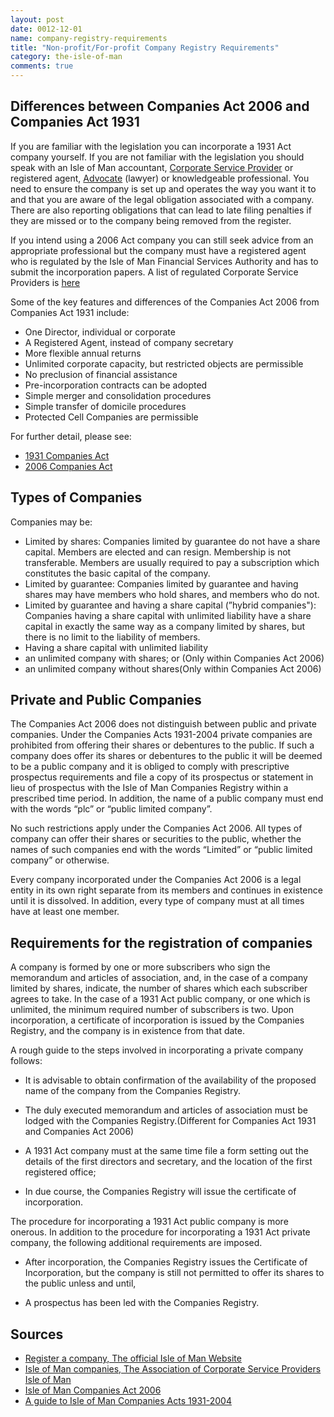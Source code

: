 ```yaml
---
layout: post
date: 0012-12-01
name: company-registry-requirements
title: "Non-profit/For-profit Company Registry Requirements"
category: the-isle-of-man
comments: true
---
```


Differences between Companies Act 2006 and Companies Act 1931
------ 

If you are familiar with the legislation you can incorporate a 1931 Act company yourself. If you are not familiar with the legislation you should speak with an Isle of Man accountant, [Corporate Service Provider](http://www.acsp.co.im/) or registered agent, [Advocate](http://www.iomlawsociety.co.im/) (lawyer) or knowledgeable professional. You need to ensure the company is set up and operates the way you want it to and that you are aware of the legal obligation associated with a company. There are also reporting obligations that can lead to late filing penalties if they are missed or to the company being removed from the register.  

If you intend using a 2006 Act company you can still seek advice from an appropriate professional but the company must have a registered agent who is regulated by the Isle of Man Financial Services Authority and has to submit the incorporation papers. A list of regulated Corporate Service Providers is [here](https://www.iomfsa.im/register-search/)

Some of the key features and differences of the Companies Act 2006 from Companies Act 1931 include:

  - One Director, individual or corporate						
  - A Registered Agent, instead of company secretary		
  - More flexible annual returns		
  - Unlimited corporate capacity, but restricted objects are permissible		
  - No preclusion of financial assistance		
  - Pre-incorporation contracts can be adopted		
  - Simple merger and consolidation procedures		
  - Simple transfer of domicile procedures		
  - Protected Cell Companies are permissible 						

For further detail, please see:

- [1931 Companies Act](http://acsp.co.im/uploads/1931-companies-act-brochure.pdf)
- [2006 Companies Act](http://acsp.co.im/uploads/iom-2006-companies-act.pdf)


Types of Companies
------

Companies may be:

- Limited by shares: Companies limited by guarantee do not have a share capital. Members are elected and can resign. Membership is not transferable. Members are usually required to pay a subscription which constitutes the basic capital of the company.
- Limited by guarantee: Companies limited by guarantee and having shares may have members who hold shares, and members who do not.
- Limited by guarantee and having a share capital (”hybrid companies"): Companies having a share capital with unlimited liability have a share capital in exactly the same way as a company limited by shares, but there is no limit to the liability of members.
- Having a share capital with unlimited liability		
- an unlimited company with shares; or (Only within Companies Act 2006)
- an unlimited company without shares(Only within Companies Act 2006)

Private and Public Companies
------

The Companies Act 2006 does not distinguish between public and private companies. Under the Companies Acts 1931-2004 private companies are prohibited from offering their shares or debentures to the public. If such a company does offer its shares or debentures to the public it will be deemed to be a public company and it is obliged to comply with prescriptive prospectus requirements and file a copy of its prospectus or statement in lieu of prospectus with the Isle of Man Companies Registry within a prescribed time period. In addition, the name of a public company must end with the words “plc” or “public limited company”.

No such restrictions apply under the Companies Act 2006. All types of company can offer their shares or securities to the public, whether the names of such companies end with the words “Limited” or “public limited company” or otherwise. 

Every company incorporated under the Companies Act 2006 is a legal entity in its own right separate from its members and continues in existence until it is dissolved. In addition, every type of company must at all times have at least one member.

Requirements for the registration of companies
------

A company is formed by one or more subscribers who sign the memorandum and articles of association, and, in the case of a company limited by shares, indicate, the number of shares which each subscriber agrees to take. In the case of a 1931 Act public company, or one which is unlimited, the minimum required number of subscribers is two. 
Upon incorporation, a certificate of incorporation is issued by the Companies Registry, and the company is in existence from that date.

A rough guide to the steps involved in incorporating a private company follows:		

- It is advisable to obtain confirmation of the availability of the proposed name of the company from the Companies Registry.		
- The duly executed memorandum and articles of association must be lodged with the Companies Registry.(Different for Companies Act 1931 and Companies Act 2006)

- A 1931 Act company must at the same time file a form setting out the details of the first directors and secretary, and the location of the first registered office;

- In due course, the Companies Registry will issue the certificate of incorporation.

The procedure for incorporating a 1931 Act public company is more onerous. In addition to the procedure for incorporating a 1931 Act private company, the following additional requirements are imposed.

- After incorporation, the Companies Registry issues the Certificate of Incorporation, but the company is still not permitted to offer its shares to the public unless and until,

- A prospectus has been led with the Companies Registry. 	


Sources
------

- [Register a company, The official Isle of Man Website](https://www.gov.im/categories/business-and-industries/companies-registry/register-a-company/)
- [Isle of Man companies, The Association of Corporate Service Providers Isle of Man](http://acsp.co.im/info-centre/isle-of-man-companies)
- [Isle of Man Companies Act 2006](http://acsp.co.im/uploads/iom-2006-companies-act.pdf)
- [A guide to Isle of Man Companies Acts 1931-2004](http://acsp.co.im/uploads/1931-companies-act-brochure.pdf)




